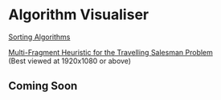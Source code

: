 # Algorithm Visualiser

[Sorting Algorithms](./sorts/)

[Multi-Fragment Heuristic for the Travelling Salesman Problem](./multiFragAlgorithm/)\
(Best viewed at 1920x1080 or above)

## Coming Soon
